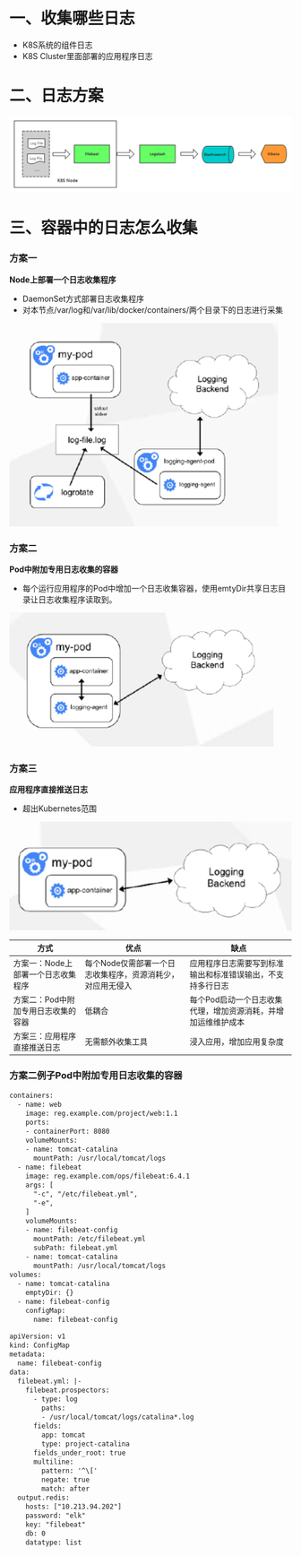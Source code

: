 # 一、收集哪些日志

- K8S系统的组件日志
- K8S Cluster里面部署的应用程序日志

# 二、日志方案

![1568274177811](assets\1568274177811.png)



# 三、容器中的日志怎么收集

### 方案一

**Node上部署一个日志收集程序**

- DaemonSet方式部署日志收集程序
- 对本节点/var/log和/var/lib/docker/containers/两个目录下的日志进行采集

![1568274304505](assets\1568274304505.png)



### 方案二

**Pod中附加专用日志收集的容器**

- 每个运行应用程序的Pod中增加一个日志收集容器，使用emtyDir共享日志目录让日志收集程序读取到。



![1568274313578](assets\1568274313578.png)

### 方案三

**应用程序直接推送日志**

- 超出Kubernetes范围

![1568274322862](assets\1568274322862.png)



| 方式                                | 优点                                                       | 缺点                                                         |
| ----------------------------------- | ---------------------------------------------------------- | ------------------------------------------------------------ |
| 方案一：Node上部署一个日志收集程序  | 每个Node仅需部署一个日志收集程序，资源消耗少，对应用无侵入 | 应用程序日志需要写到标准输出和标准错误输出，不支持多行日志   |
| 方案二：Pod中附加专用日志收集的容器 | 低耦合                                                     | 每个Pod启动一个日志收集代理，增加资源消耗，并增加运维维护成本 |
| 方案三：应用程序直接推送日志        | 无需额外收集工具                                           | 浸入应用，增加应用复杂度                                     |





### 方案二例子Pod中附加专用日志收集的容器

```
containers:
  - name: web
    image: reg.example.com/project/web:1.1
    ports:
    - containerPort: 8080
    volumeMounts:
    - name: tomcat-catalina
      mountPath: /usr/local/tomcat/logs
  - name: filebeat
    image: reg.example.com/ops/filebeat:6.4.1
    args: [
      "-c", "/etc/filebeat.yml",
      "-e",
    ]
    volumeMounts:
    - name: filebeat-config
      mountPath: /etc/filebeat.yml
      subPath: filebeat.yml
    - name: tomcat-catalina
      mountPath: /usr/local/tomcat/logs
volumes:
  - name: tomcat-catalina
    emptyDir: {}
  - name: filebeat-config
    configMap:
      name: filebeat-config
```





```
apiVersion: v1
kind: ConfigMap
metadata:
  name: filebeat-config
data:
  filebeat.yml: |-
    filebeat.prospectors:
      - type: log
        paths:
        - /usr/local/tomcat/logs/catalina*.log
      fields:
        app: tomcat
        type: project-catalina
      fields_under_root: true
      multiline:
        pattern: '^\['
        negate: true
        match: after
  output.redis:
    hosts: ["10.213.94.202"]
    password: "elk"
    key: "filebeat"
    db: 0
    datatype: list
```

